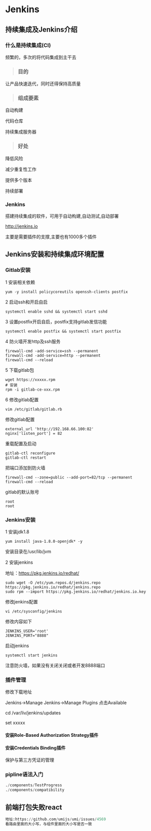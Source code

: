 # Jenkins

## 持续集成及Jenkins介绍

### 什么是持续集成(CI)

频繁的，多次的将代码集成到主干去

> ### 目的

让产品快速迭代，同时还得保持高质量

> ### 组成要素

自动构建

代码仓库

持续集成服务器

> ### 好处

降低风险

减少重复性工作

提供多个版本

持续部署

### Jenkins

搭建持续集成的软件，可用于自动构建,自动测试,自动部署

http://jenkins.io

主要是需要插件的支撑,主要也有1000多个插件

## Jenkins安装和持续集成环境配置

### Gitlab安装

1 安装相关依赖

```shell
yum -y install policycoreutils openssh-clients postfix
```

2 启动ssh和开启自启

```shell
systemctl enable sshd && systemctl start sshd
```

3 设置postfix开启自启，postfix支持gitlab发信功能

```shell
systemctl enable postfix && systemctl start postfix
```

4 防火墙开发http及ssh服务

```shell
firewall-cmd -add-service=ssh --permanent
firewall-cmd -add-service=http --permanent
firewall-cmd --reload
```

5 下载gitlab包

```shell
wget https://xxxxx.rpm
# 安装
rpm -i gitlab-ce-xxx.rpm
```

6 修改gitlab配置

```shell
vim /etc/gitlab/gitlab.rb
```

修改gitlab配置

```shell
external_url 'http://192.168.66.100:82'
nginx['listen_port'] = 82
```

重载配置及启动

```shell
gitlab-ctl reconfigure
gitlab-ctl restart
```

把端口添加到防火墙

```shell
firewall-cmd --zone=public --add-port=82/tcp --permanent
firewall-cmd --reload
```

gitlab的默认账号

```shell
root
root
```

### Jenkins安装

1 安装jdk1.8

```shell
yum install java-1.8.0-openjdk* -y
```

安装目录在/usr/lib/jvm

2 安装jenkins

地址：https://pkg.jenkins.io/redhat/

```shell
sudo wget -O /etc/yum.repos.d/jenkins.repo https://pkg.jenkins.io/redhat/jenkins.repo
sudo rpm --import https://pkg.jenkins.io/redhat/jenkins.io.key
```

修改jenkins配置

```shell
vi /etc/sysconfig/jenkins
```

修改内容如下

```shell
JENKINS_USER='root'
JENKINS_PORT="8888"
```

启动jenkins

```shell
systemctl start jenkins
```

注意防火墙，如果没有关闭关闭或者开发8888端口

### 插件管理

修改下载地址

Jenkins->Manage Jenkins->Manage Plugins 点击Available

cd /var/liv/jenkins/updates

set xxxxx

#### 安装Role-Based Authorization Strategy插件

#### 安装Credentials Binding插件

保护与第三方凭证的管理

### pipline语法入门

```python
./components/TestProgress
./components/compatibility
```

## 前端打包失败react

```python
地址:https://github.com/umijs/umi/issues/4569
看路由里面的大小写，与组件里面的大小写是否一致
```

